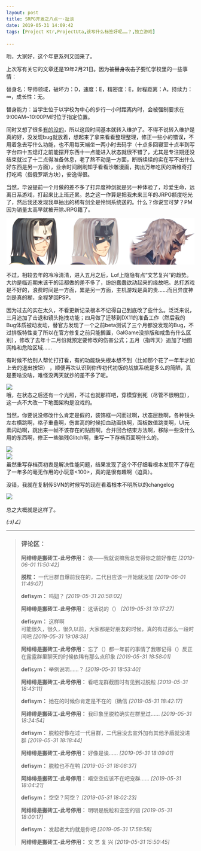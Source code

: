 ```yaml
---
layout: post
title: SRPG开发之八点一·扯淡
date: 2019-05-31 14:09:42
tags: [Project Ktr,ProjectUta,该写什么标签好呢……？,独立游戏]

---
```

哟，大家好，这个年更系列又回来了。

上次写有关它的文章还是19年2月21日。因为<span style="text-decoration:line-through;">被替身攻击了</span>要忙学校里的一些事情：

替身名：导师领域，破坏力：D，速度：E，精密度：E，射程距离：A，持续力：∞，成长性：无。

替身能力：当学生位于以学校为中心的步行一小时距离内时，会被强制要求在9:00AM~10:00PM时位于指定位置。

同时又想了很多[有的没的](http://defisym.lofter.com/post/1eaddb63_12e132e19)，所以这段时间基本就转入维护了。不得不说转入维护是真的好，没发现bug就放着，想起来了拿来看看整理整理，修正一些小的错误，不用着急去写什么功能，也不用每天端坐一两小时去码字（十点多回寝室十点半到写字台四十五熄灯之前能摆开东西十一点能进入状态就很不错了，尤其是专注期还没结束就过了十二点得准备休息，老了熬不动是一方面，断断续续的实在写不出什么好东西是另一方面），业余时间刷刷知乎看看沙雕漫画，掏出万年吃灰的斯维奇打打吃鸡（指俄罗斯方块），安逸得很。

当然，毕设提前一个月做的差不多了打异度神剑就是另一种体验了，珍爱生命，远离日系游戏，打起来比上班还累。总之这一作算是把我未来三年的JRPG额度吃光了，然后我还发现我单抽出的稀有剑全是怜悯系统送的。什么？你说宝可梦？PM因为销量太高早就被开除JRPG籍了。

![图片](images/_Lofter/emhSNkVpRmJBeithSkR1WldtWHRQRDRWcVZKdnJ1Z01jV25wc21iTXAwMFZRb3hnYTlNaHVBPT0.jpg?=imageView&thumbnail=500x0&quality=96&stripmeta=0&type=jpg%7Cwatermark&type=2)  

不过，相较去年的冷冷清清，进入五月之后，Lof上隐隐有点“文艺复兴”的趋势。大约是临近期末该干的活都做的差不多了，纷纷蠢蠢欲动起来的缘故吧。总打游戏是不好的，浪费时间是一方面，累是另一方面，主机游戏是真的贵……而且异度神剑是真的糊，全程梦回PSP。

因为过去的实在太久，不看更新记录根本不记得自己到底改了些什么。泛泛来说，三月追加了击退和镜头拖拽功能；四月做了迁移到DX11的准备工作（然后我的Bug体质被动发动，替官方发现了一个之前beta测试了三个月都没发现的Bug，不过排版特性变了所以在官方修复之前只能搁置，GalGame没排版和咸鱼有什么区别），修改了去年十二月份就预定要修改的伤害公式；五月（指昨天）追加了地图网格和危险区域……

有时候不给别人帮忙打打看，有的功能缺失根本想不到（比如那个花了一年半才加上去的退出按钮） ，顺便再次认识到你传初代初版的战旗系统是多么的简陋，真是要啥没啥，难怪没两天就抄的差不多了呢。

![](http://imglf3.nosdn.127.net/img/emhSNkVpRmJBeithSkR1WldtWHRQQU1QQUtQSkI0VElPbFcxUkR5eEJ4cTNlWE9XOVJxZHF3PT0.png?=imageView&thumbnail=500x0&quality=96&stripmeta=0&type=jpg%7Cwatermark&type=2)  
哦，在状态之后还有一个光照，不过也就那样吧，穿模穿到死（尽管不很明显），这一点不大改一下地图架构是没戏的。  

当然，你要说没修改什么肯定是假的，装饰框一闪而过啊，状态层数啊，各种镜头左右横跳啊，格子重叠啊，伤害高的时候扣血动画快啊，面板数值跳变啊，UI元素闪动啊，跳出来一帧不该存在的贴图啊，合并回合结束方法啊，移除一些没什么用的东西啊，修正一些脑残Glitch啊，重写一下存档页面啊什么的。

![](http://imglf5.nosdn.127.net/img/emhSNkVpRmJBei9WcTFaVmxCTkxzVU9Kc3hZUWNHTHJ2M1F6RHNibW9Ba1VSR2tkNEd3U2NnPT0.png?=imageView&thumbnail=500x0&quality=96&stripmeta=0&type=jpg%7Cwatermark&type=2)  
![](http://imglf4.nosdn.127.net/img/emhSNkVpRmJBei9WcTFaVmxCTkxzVUc1aXIxb21zZG5EV3ZHY0N4OGdWTXkzazFFWUI5QnVBPT0.jpg?=imageView&thumbnail=500x0&quality=96&stripmeta=0&type=jpg%7Cwatermark&type=2)  
虽然重写存档页初衷是解决性能问题，结果发现了这个不仔细看根本发现不了存在了一年多的毫无作用的小玩意<100>，真的是很有趣啊（迫真）。  

没错，我就在复制传SVN的时候写的现在看着根本不明所以的changelog

![](http://imglf5.nosdn.127.net/img/emhSNkVpRmJBeithSkR1WldtWHRQUG4vMGN5NHJBM09ZN243QTlSbHA5UGtIMmgvWElPTjFBPT0.png?=imageView&thumbnail=500x0&quality=96&stripmeta=0&type=jpg%7Cwatermark&type=2)

总之大概就是这样了。

_(:з)∠)_

---
> ### 评论区：
>**阿绯绯是搬砖工-此号停用：** 诶——我就说嘛我总觉得你之前好像在  *[2019-06-01 11:50:42]*
>
>**脱粒：** 一代目群自爆前我在的，二代目应该一开始就没加  *[2019-06-01 11:49:07]*
>
>**defisym：** 呜妞？  *[2019-05-31 20:58:02]*
>
>**阿绯绯是搬砖工-此号停用：** 这话说的（）  *[2019-05-31 19:17:27]*
>
>**defisym：** 这样啊
<br />可能很久，很久，很久以前，大家都是好朋友的时候，真的有过那么一段时间吧  *[2019-05-31 19:08:38]*
>
>**阿绯绯是搬砖工-此号停用：** 忘了（）都一年前的事情了我哪记得（）反正在露露群里聊天的时候依稀有那么点印象  *[2019-05-31 18:58:01]*
>
>**defisym：** 举例说明……？  *[2019-05-31 18:53:40]*
>
>**阿绯绯是搬砖工-此号停用：** 看吧宠群截图时有见到过脱粒  *[2019-05-31 18:43:11]*
>
>**defisym：** 她在的时候你肯定是不在的（确信  *[2019-05-31 18:42:17]*
>
>**阿绯绯是搬砖工-此号停用：** 我印象里脱粒确实在群里过……  *[2019-05-31 18:24:54]*
>
>**defisym：** 脱粒好像在过一代目群，二代目没去宣外加有其他矛盾就没进群  *[2019-05-31 18:18:44]*
>
>**阿绯绯是搬砖工-此号停用：** 好像是诶……  *[2019-05-31 18:09:01]*
>
>**defisym：** 脱粒也不在鸭  *[2019-05-31 18:08:37]*
>
>**阿绯绯是搬砖工-此号停用：** 唔空空应该不在吧宠群……  *[2019-05-31 18:04:21]*
>
>**defisym：** 空空？阿空？  *[2019-05-31 18:02:23]*
>
>**阿绯绯是搬砖工-此号停用：** 明明是脱粒和空空的错  *[2019-05-31 18:00:17]*
>
>**defisym：** 发起者大约就是你吧  *[2019-05-31 17:58:58]*
>
>**阿绯绯是搬砖工-此号停用：** 文 艺 复 兴  *[2019-05-31 15:50:45]*
>
>